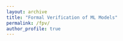 ```yaml
---
layout: archive
title: "Formal Verification of ML Models"
permalink: /fpv/
author_profile: true
---
```


<!-- {% include base_path %}

{% for post in site.publications reversed %}
  {% include archive-single.html %}
{% endfor %} -->
